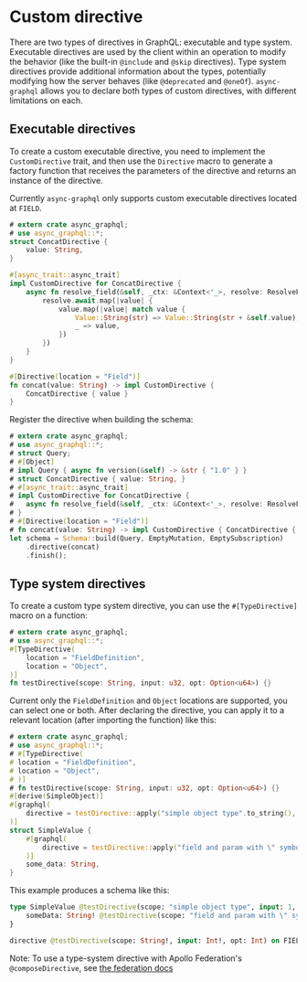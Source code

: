 # Custom directive

There are two types of directives in GraphQL: executable and type system. Executable directives are used by the client within an operation to modify the behavior (like the built-in `@include` and `@skip` directives). Type system directives provide additional information about the types, potentially modifying how the server behaves (like `@deprecated` and `@oneOf`). `async-graphql` allows you to declare both types of custom directives, with different limitations on each. 

## Executable directives

To create a custom executable directive, you need to implement the `CustomDirective` trait, and then use the `Directive` macro to 
generate a factory function that receives the parameters of the directive and returns an instance of the directive.

Currently `async-graphql` only supports custom executable directives located at `FIELD`.

```rust
# extern crate async_graphql;
# use async_graphql::*;
struct ConcatDirective {
    value: String,
}

#[async_trait::async_trait]
impl CustomDirective for ConcatDirective {
    async fn resolve_field(&self, _ctx: &Context<'_>, resolve: ResolveFut<'_>) -> ServerResult<Option<Value>> {
        resolve.await.map(|value| {
            value.map(|value| match value {
                Value::String(str) => Value::String(str + &self.value),
                _ => value,
            })
        })
    }
}

#[Directive(location = "Field")]
fn concat(value: String) -> impl CustomDirective {
    ConcatDirective { value }
}
```

Register the directive when building the schema:

```rust
# extern crate async_graphql;
# use async_graphql::*;
# struct Query;
# #[Object]
# impl Query { async fn version(&self) -> &str { "1.0" } }
# struct ConcatDirective { value: String, }
# #[async_trait::async_trait]
# impl CustomDirective for ConcatDirective {
#   async fn resolve_field(&self, _ctx: &Context<'_>, resolve: ResolveFut<'_>) -> ServerResult<Option<Value>> { todo!() }
# }
# #[Directive(location = "Field")]
# fn concat(value: String) -> impl CustomDirective { ConcatDirective { value } }
let schema = Schema::build(Query, EmptyMutation, EmptySubscription)
    .directive(concat)
    .finish();
```

## Type system directives

To create a custom type system directive, you can use the `#[TypeDirective]` macro on a function:

```rust
# extern crate async_graphql;
# use async_graphql::*;
#[TypeDirective(
    location = "FieldDefinition",
    location = "Object",
)]
fn testDirective(scope: String, input: u32, opt: Option<u64>) {}
```

Current only the `FieldDefinition` and `Object` locations are supported, you can select one or both. After declaring the directive, you can apply it to a relevant location (after importing the function) like this:

```rust
# extern crate async_graphql;
# use async_graphql::*;
# #[TypeDirective(
# location = "FieldDefinition",
# location = "Object",
# )]
# fn testDirective(scope: String, input: u32, opt: Option<u64>) {}
#[derive(SimpleObject)]
#[graphql(
    directive = testDirective::apply("simple object type".to_string(), 1, Some(3))
)]
struct SimpleValue {
    #[graphql(
        directive = testDirective::apply("field and param with \" symbol".to_string(), 2, Some(3))
    )]
    some_data: String,
}
```

This example produces a schema like this:

```graphql
type SimpleValue @testDirective(scope: "simple object type", input: 1, opt: 3) {
	someData: String! @testDirective(scope: "field and param with \" symbol", input: 2, opt: 3)
}

directive @testDirective(scope: String!, input: Int!, opt: Int) on FIELD_DEFINITION | OBJECT
```

Note: To use a type-system directive with Apollo Federation's `@composeDirective`, see [the federation docs](./apollo_federation#composeDirective)